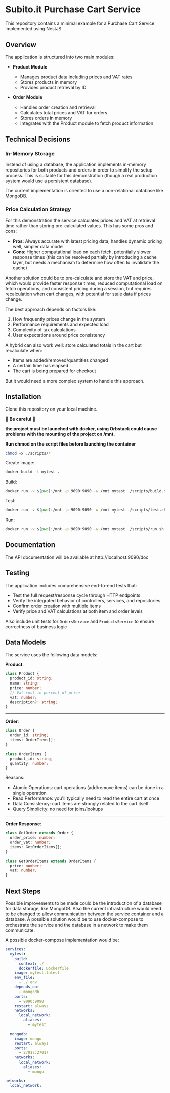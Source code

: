 # Subito.it Purchase Cart Service

This repository contains a minimal example for a Purchase Cart Service implemented using NestJS

## Overview

The application is structured into two main modules:

- **Product Module**

  - Manages product data including prices and VAT rates
  - Stores products in memory
  - Provides product retrieval by ID

- **Order Module**
  - Handles order creation and retrieval
  - Calculates total prices and VAT for orders
  - Stores orders in memory
  - Integrates with the Product module to fetch product information

## Technical Decisions

### In-Memory Storage

Instead of using a database, the application implements in-memory repositories for both products and orders in order to simplify the setup process.
This is suitable for this demonstration (though a real production system would use a persistent database).

The current implementation is oriented to use a non-relational database like MongoDB.

### Price Calculation Strategy

For this demonstration the service calculates prices and VAT at retrieval time rather than storing pre-calculated values.
This has some pros and cons:

- **Pros**: Always accurate with latest pricing data, handles dynamic pricing well, simpler data model
- **Cons**: Higher computational load on each fetch, potentially slower response times (this can be resolved partially by introducing a cache layer, but needs a mechanism to determine how often to invalidate the cache)

Another solution could be to pre-calculate and store the VAT and price,
which would provide faster response times, reduced computational load on fetch operations, and consistent pricing during a session, but requires recalculation when cart changes, with potential for stale data if prices change.

The best approach depends on factors like:

1. How frequently prices change in the system
2. Performance requirements and expected load
3. Complexity of tax calculations
4. User expectations around price consistency

A hybrid can also work well: store calculated totals in the cart but recalculate when:

- Items are added/removed/quantities changed
- A certain time has elapsed
- The cart is being prepared for checkout

But it would need a more complex system to handle this approach.

## Installation

Clone this repository on your local machine.

🚨 **Be careful** 🚨

**the project must be launched with docker, using Orbstack could cause problems with the mounting of the project on /mnt.**

**Run chmod on the script files before launching the container**

```bash
chmod +x ./scripts/*
```

Create image:

```bash
docker build -t mytest .
```

Build:

```bash
docker run -v $(pwd):/mnt -p 9090:9090 -w /mnt mytest ./scripts/build.sh
```

Test:

```bash
docker run -v $(pwd):/mnt -p 9090:9090 -w /mnt mytest ./scripts/test.sh
```

Run:

```bash
docker run -v $(pwd):/mnt -p 9090:9090 -w /mnt mytest ./scripts/run.sh
```

## Documentation

The API documentation will be available at http://localhost:9090/doc

## Testing

The application includes comprehensive end-to-end tests that:

- Test the full request/response cycle through HTTP endpoints
- Verify the integrated behavior of controllers, services, and repositories
- Confirm order creation with multiple items
- Verify price and VAT calculations at both item and order levels

Also include unit tests for `OrdersService` and `ProductsService` to ensure correctness of business logic

## Data Models

The service uses the following data models:

**Product**:

```typescript
class Product {
  product_id: string;
  name: string;
  price: number;
  // Vat cost in percent of price
  vat: number;
  description?: string;
}
```

---

**Order**:

```typescript
class Order {
  order_id: string;
  items: OrderItems[];
}

class OrderItems {
  product_id: string;
  quantity: number;
}
```

Reasons:

- Atomic Operations: cart operations (add/remove items) can be done in a single operation
- Read Performance: you'll typically need to read the entire cart at once
- Data Consistency: cart items are strongly related to the cart itself
- Query Simplicity: no need for joins/lookups

---

**Order Response**:

```typescript
class GetOrder extends Order {
  order_price: number;
  order_vat: number;
  items: GetOrderItems[];
}

class GetOrderItems extends OrderItems {
  price: number;
  vat: number;
}
```

## Next Steps

Possible improvements to be made could be the introduction of a database for data storage, like MongoDB.
Also the current infrastructure would need to be changed to allow communication between the service container and a database.
A possible solution would be to use docker-compose to orchestrate the service and the database in a network to make them communicate.

A possible docker-compose implementation would be:

```yml
services:
  mytest:
    build:
      context: ./
      dockerfile: Dockerfile
    image: mytest:latest
    env_file:
      - ./.env
    depends_on:
      - mongodb
    ports:
      - 9090:9090
    restart: always
    networks:
      local_network:
        aliases:
          - mytest

  mongodb:
    image: mongo
    restart: always
    ports:
      - 27017:27017
    networks:
      local_network:
        aliases:
          - mongo

networks:
  local_network:
```
